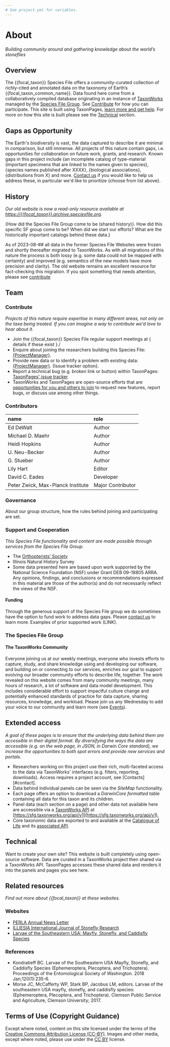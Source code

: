 ```yaml
---
# See project.yml for variables.
---
```


# About
_Building community around and gathering knowledge about the world’s stoneflies_

## Overview
The {{focal_taxon}} Species File offers a community-curated collection of richly-cited and annotated data on the taxonomy of Earth’s {{focal_taxon_common_name}}. Data found here come from a collaboratively compiled database originating in an instance of [TaxonWorks](https://taxonworks.org) managed by the [Species File Group](https://speciesfilegroup). See [Contribute](#contribute) for how you can participate. This site is built using TaxonPages, [learn more and get help](). For more on how this site is built please see the [Technical](#technical) section.

## Gaps as Opportunity
The Earth's biodiversity is vast, the data captured to describe it are minimal in comparison, but still immense. All projects of this nature contain gaps, i.e. opportunities for collaboration on future work, grants, and research. Known gaps in this project include {an incomplete catalog of type-material (important specimens that are linked to the names given to species}, {species names published after XXXX}, {biological associations}, {distributions from X} and more. [Contact us](#contact) if you would like to help us address these, in particular we'd like to prioritize {choose from list above}.

## History
_Our old website is now a read-only resource available at [https://{{focal_taxon}}.archive.speciesfile.org](https://{{focal_taxon}}.archive.speciesfile.org)._

{How did the Species File Group come to be (shared history)}. How did this specific SF group come to be? When did we start our efforts? What are the historically important catalogs behind these data.}

As of 2023-08-## all data in the former Species File Websites were frozen and shortly thereafter migrated to TaxonWorks. As with all migrations of this nature the process is both lossy (e.g. some data could not be mapped with certainty) and improved (e.g. semantics of the new models have more precision and clarity).  The old website remains an excellent resource for fact-checking this migration. If you spot something that needs attention, please see [contribute](about#contribute)

## Team
### Contribute
_Projects of this nature require expertise in many different areas, not only on the taxa being treated. If you can imagine a way to contribute we'd love to hear about it._

* Join the {{focal_taxon}} Species File regular support meetings at { details if these exist }./
* Enquire about joining the researchers building this Species File: [{ProjectManager}](mailto:address@example.com).
* Provide new data or to identify a problem with existing data: [{ProjectManager}](mailto:address@example.com). {Issue tracker option}.
* Report a technical bug (e.g. broken link or button) within TaxonPages: [TaxonPages' issue tracker](https://github.com/SpeciesFileGroup/taxonpages/issues/new?assignees=&labels=bug&projects=&template=bug.yml&title=%5BBug%5D%3A+)
* TaxonWorks and TaxonPages are open-source efforts that are [opportunities for you and others to join](https://docs.taxonworks.org/develop/contributing.html) to request new features, report bugs, or discuss use among other things.

### Contributors
|name|role|
|:----|:----|
| Ed DeWalt | Author | 
| Michael D. Maehr | Author |
| Heidi Hopkins | Author |
| U. Neu-Becker | Author |
| G. Stueber | Author |
| Lily Hart | Editor |
| David C. Eades | Developer |
| Peter Zwick, Max-Planck Institute | Major Contributor |

### Governance
About our group structure, how the rules behind joining and participating are set.

### Support and Cooperation
_This Species File functionality and content are made possible through services from the Species File Group._

* The [Orthopterists’ Society](http://140.247.119.225/OrthSoc/) 
* Illinois Natural History Survey
* Some data presented here are based upon work supported by the National Science Foundation (NSF) under Grant DEB 09–18805 ARRA. Any opinions, findings, and conclusions or recommendations expressed in this material are those of the author(s) and do not necessarily reflect the views of the NSF.

#### Funding
Through the generous support of the Species File group we do sometimes have the option to fund work to address data gaps. Please [contact us](LINK) to learn more. Examples of prior supported work (LINK).

### The Species File Group
#### The TaxonWorks Community
Everyone joining us at our weekly meetings, everyone who invests efforts to capture, study, and share knowledge using and developing our software, and building on or connecting to our services, enriches our goal to support evolving our broader community efforts to describe life, together. The work revealed on this website comes from many community meetings, many hours of research, a lot of software and data model development. This includes considerable effort to support impactful culture change and potentially enhanced standards of practice for data capture, sharing resources, knowledge, and workload. Please join us any Wednesday to add your voice to our community and learn more (see [Events](https://speciesfilegroup.org/events.html)).

## Extended access
_A goal of these pages is to ensure that the underlying data behind them are accessible in their digital format. By diversifying the ways the data are accessible (e.g. on the web page, in JSON, in Darwin Core standard), we increase the opportunities to both spot errors and provide new services and portals._

* Researchers working on this project use their rich, multi-faceted access to the data via TaxonWorks' interfaces (e.g. filters, reporting, downloads). Access requires a project account, see [Contacts][#contact].
* Data behind individual panels can be seen via the *SiteMap* functionality.
* Each page offers an option to download a *DarwinCore formatted table* containing all data for this taxon and its children.
* Panel data (each section on a page) and other data not available here are accessible via a [TaxonWorks API](https://api.taxonworks.org) at [https://sfg.taxonworks.org/api/v1](https://sfg.taxonworks.org/api/v1),
* Core taxonomic data are exported to and available at the [Catalogue of Life]({https://link_to_root_taxon_page}) and its [associated API](https://link_to_api_for_pertinent_dataset).

## Technical
Want to create your own site? This website is built completely using open-source software. Data are curated in a TaxonWorks project then shared via a TaxonWorks API. TaxonPages accesses these shared data and renders it into the panels and pages you see here.

## Related resources
_Find out more about {{focal_taxon}} at these websites._

### Websites
* [PERLA Annual News Letter](http://plecoptera.speciesfile.org/HomePage/Plecoptera/PerlaList.aspx)
* [ILLIESIA International Journal of Stonefly Research](http://illiesia.speciesfile.org/)
* [Larvae of the Southeastern USA: Mayfly, Stonefly, and Caddisfly Species](https://secure.touchnet.net/C20569_ustores/web/product_detail.jsp?PRODUCTID=2682&SINGLESTORE=true)

### References
* Kondratieff BC. Larvae of the Southeastern USA Mayfly, Stonefly, and Caddisfly Species (Ephemeroptera, Plecoptera, and Trichoptera). Proceedings of the Entomological Society of Washington. 2018 Jan;120(1):235-6.
* Morse JC, McCafferty WP, Stark BP, Jacobus LM, editors. Larvae of the southeastern USA mayfly, stonefly, and caddisfly species:(Ephemeroptera, Plecoptera, and Trichoptera). Clemson Public Service and Agriculture, Clemson University; 2017.

## Terms of Use (Copyright Guidance)
Except where noted, content on this site licensed under the terms of the [Creative Commons Attribution License (CC-BY)](LINK). Images and other media, except where noted, please use under the [CC BY](LINK) license.

